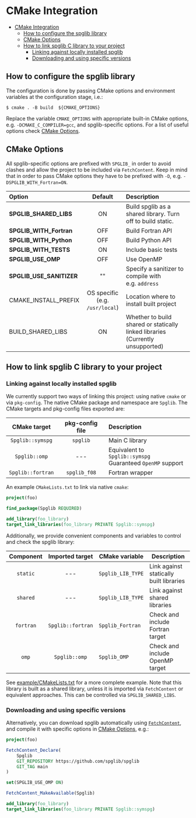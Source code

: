 # CMake Integration

<!-- TOC -->

- [CMake Integration](#cmake-integration)
  - [How to configure the spglib library](#how-to-configure-the-spglib-library)
  - [CMake Options](#cmake-options)
  - [How to link spglib C library to your project](#how-to-link-spglib-c-library-to-your-project)
    - [Linking against locally installed spglib](#linking-against-locally-installed-spglib)
    - [Downloading and using specific versions](#downloading-and-using-specific-versions)

<!-- TOC -->

## How to configure the spglib library

The configuration is done by passing CMake options and environment variables at the
configuration stage, i.e.:

```console
$ cmake . -B build  ${CMAKE_OPTIONS}
```

Replace the variable `CMAKE_OPTIONS` with appropriate built-in CMake options, e.g.
`-DCMAKE_C_COMPILER=gcc`, and spglib-specific options. For a list of useful options
check [CMake Options](#cmake-options).

## CMake Options

All spglib-specific options are prefixed with `SPGLIB_` in order to avoid clashes
and allow the project to be included via `FetchContent`.
Keep in mind that in order to pass CMake options they have to be prefixed with `-D`,
e.g. `-DSPGLIB_WITH_Fortran=ON`.

| Option                   |               Default               | Description                                                                        |
| :----------------------- | :---------------------------------: | :--------------------------------------------------------------------------------- |
| **SPGLIB_SHARED_LIBS**   |                 ON                  | Build spglib as a shared library. Turn off to build static.                        |
| **SPGLIB_WITH_Fortran**  |                 OFF                 | Build Fortran API                                                                  |
| **SPGLIB_WITH_Python**   |                 OFF                 | Build Python API                                                                   |
| **SPGLIB_WITH_TESTS**    |                 ON                  | Include basic tests                                                                |
| **SPGLIB_USE_OMP**       |                 OFF                 | Use OpenMP                                                                         |
| **SPGLIB_USE_SANITIZER** |                 ""                  | Specify a sanitizer to compile with<br/> e.g. `address`                            |
| CMAKE_INSTALL_PREFIX     | OS specific<br/>(e.g. `/usr/local`) | Location where to install built project                                            |
| BUILD_SHARED_LIBS        |                 ON                  | Whether to build shared or statically linked libraries<br/>(Currently unsupported) |

## How to link spglib C library to your project

### Linking against locally installed spglib

We currently support two ways of linking this project: using native `cmake` or via `pkg-config`.
The native CMake package and namespace are `Spglib`. The CMake targets and pkg-config files
exported are:

|   CMake target    | pkg-config file | Description                                                      |
| :---------------: | :-------------: | :--------------------------------------------------------------- |
| `Spglib::symspg`  |    `spglib`     | Main C library                                                   |
|   `Spglib::omp`   |       ---       | Equivalent to `Spglib::symspg` <br/> Guaranteed `OpenMP` support |
| `Spglib::fortran` |  `spglib_f08`   | Fortran wrapper                                                  |

An example `CMakeLists.txt` to link via native `cmake`:

```cmake
project(foo)

find_package(Spglib REQUIRED)

add_library(foo_library)
target_link_libraries(foo_library PRIVATE Spglib::symspg)
```

Additionally, we provide convenient components and variables to control and check the
spglib library:

| Component |  Imported target  | CMake variable    | Description                             |
| :-------: | :---------------: | ----------------- | --------------------------------------- |
| `static`  |        ---        | `Spglib_LIB_TYPE` | Link against statically built libraries |
| `shared`  |        ---        | `Spglib_LIB_TYPE` | Link against shared libraries           |
| `fortran` | `Spglib::fortran` | `Spglib_Fortran`  | Check and include Fortran target        |
|   `omp`   |   `Spglib::omp`   | `Spglib_OMP`      | Check and include OpenMP target         |

See [example/CMakeLists.txt](../example/CMakeLists.txt) for a more complete example.
Note that this library is built as a shared library, unless it is imported via
`FetchContent` or equivalent approaches. This can be controlled via `SPGLIB_SHARED_LIBS`.

### Downloading and using specific versions

Alternatively, you can download spglib automatically using
[`FetchContent`](https://cmake.org/cmake/help/latest/module/FetchContent.html),
and compile it with specific options in [CMake Options](#cmake-options), e.g.:

```cmake
project(foo)

FetchContent_Declare(
	Spglib
	GIT_REPOSITORY https://github.com/spglib/spglib
	GIT_TAG main
)

set(SPGLIB_USE_OMP ON)

FetchContent_MakeAvailable(Spglib)

add_library(foo_library)
target_link_libraries(foo_library PRIVATE Spglib::symspg)
```
